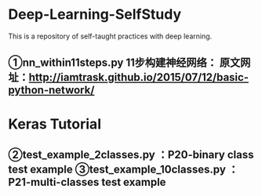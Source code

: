 # Deep-Learning-SelfStudy
This is a repository of self-taught practices with deep learning.

①nn_within11steps.py
11步构建神经网络：
原文网址：http://iamtrask.github.io/2015/07/12/basic-python-network/ 
---------------
Keras Tutorial
======
②test_example_2classes.py ：P20-binary class test example
③test_example_10classes.py ：P21-multi-classes test example
----------------
